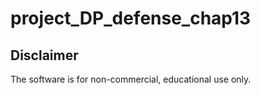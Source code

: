 # project_DP_defense_chap13

## Disclaimer
The software is for non-commercial, educational use only.
